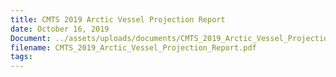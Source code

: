 ```yaml
---
title: CMTS 2019 Arctic Vessel Projection Report
date: October 16, 2019
Document: ../assets/uploads/documents/CMTS_2019_Arctic_Vessel_Projection_Report.pdf
filename: CMTS_2019_Arctic_Vessel_Projection_Report.pdf
tags:
---
```

